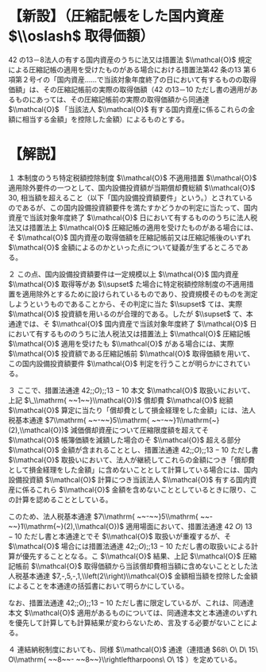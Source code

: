 # 【新設】（圧縮記帳をした国内資産 $\\oslash$ 取得価額）

42 の13－8法人の有する国内資産のうちに法又は措置法 $\\mathcal{O}$ 規定による圧縮記帳の適用を受けたものがある場合における措置法第42 条の13 第６項第２号イの「国内資産……で当該対象年度終了の日において有するものの取得価額」は、その圧縮記帳前の実際の取得価額（42 の13－10 ただし書の適用があるものにあっては、その圧縮記帳前の実際の取得価額から同通達 $\\mathcal{O}$ 「当該法人 $\\mathcal{O}$ 有する国内資産に係るこれらの金額に相当する金額」を控除した金額）によるものとする。

# 【解説】

１ 本制度のうち特定税額控除制度 $\\mathcal{O}$ 不適用措置 $\\mathcal{O}$ 適用除外要件の一つとして、国内設備投資額が当期償却費総額 $\\mathcal{O}$ $30,%$ 相当額を超えること（以下「国内設備投資額要件」という。）とされているのであるが、この国内設備投資額要件を満たすかどうかの判定に当たって、国内資産で当該対象年度終了 $\\mathcal{O}$ 日において有するもののうちに法人税法又は措置法上 $\\mathcal{O}$ 圧縮記帳の適用を受けたものがある場合には、そ $\\mathcal{O}$ 国内資産の取得価額を圧縮記帳前又は圧縮記帳後のいずれ $\\mathcal{O}$ 金額によるのかといった点について疑義が生ずるところである。

２ この点、国内設備投資額要件は一定規模以上 $\\mathcal{O}$ 国内資産 $\\mathcal{O}$ 取得等があ $\\supset$ た場合に特定税額控除制度の不適用措置を適用除外とするために設けられているものであり、投資規模そのものを測定しようというものであることから、その判定に当た $\\supset$ ては、実際 $\\mathcal{O}$ 投資額を用いるのが合理的である。したが $\\supset$ て、本通達では、そ $\\mathcal{O}$ 国内資産で当該対象年度終了 $\\mathcal{O}$ 日において有するもののうちに法人税法又は措置法上 $\\mathcal{O}$ 圧縮記帳 $\\mathcal{O}$ 適用を受けたも $\\mathcal{O}$ がある場合には、実際 $\\mathcal{O}$ 投資額である圧縮記帳前 $\\mathcal{O}$ 取得価額を用いて、この国内設備投資額要件 $\\mathcal{O}$ 判定を行うことが明らかにされている。

３ ここで、措置法通達 $42;;O);;13-10$ 本文 $\\mathcal{O}$ 取扱いにおいて、上記 $\_\\mathrm{ ~~1~~}\\mathcal{O})$ 償却費 $\\mathcal{O}$ 総額 $\\mathcal{O}$ 算定に当たり「償却費として損金経理をした金額」には、法人税基本通達 $7\\mathrm{ ~~-~~}5\\mathrm{ ~~-~~}1\\mathrm{~}(2),\\mathcal{O})$ 減価償却資産について圧縮限度額を超えてそ $\\mathcal{O}$ 帳簿価額を減額した場合のそ $\\mathcal{O}$ 超える部分 $\\mathcal{O}$ 金額が含まれることとし、措置法通達 $42;;O);;13-10$ ただし書 $\\mathcal{O}$ 取扱いにおいて、法人が継続してこれらの金額につき「償却費として損金経理をした金額」に含めないこととして計算している場合には、国内設備投資額 $\\mathcal{O}$ 計算につき当該法人 $\\mathcal{O}$ 有する国内資産に係るこれら $\\mathcal{O}$ 金額を含めないこととしているときに限り、この計算を認めることとしている。

このため、法人税基本通達 $7\\mathrm{ ~~-~~}5\\mathrm{ ~~-~~}1\\mathrm{~}(2),\\mathcal{O})$ 適用場面において、措置法通達 $42\ O)\ 13-10$ ただし書と本通達とでそ $\\mathcal{O}$ 取扱いが重複するが、そ $\\mathcal{O}$ 場合には措置法通達 $42;;O);;13-10$ ただし書の取扱いによる計算が優先することとなる。こ $\\mathcal{O}$ 結果、上記 $\\mathcal{O}$ 圧縮記帳前 $\\mathcal{O}$ 取得価額から当該償却費相当額に含めないこととした法人税基本通達 $7,-,5,-,1,\\left(2\\right)\\mathcal{O}$ 金額相当額を控除した金額によることを本通達の括弧書において明らかにしている。

なお、措置法通達 $42;;O);;13-10$ ただし書に限定しているが、これは、同通達本文 $\\mathcal{O}$ 適用があるものについては、同通達本文と本通達のいずれを優先して計算しても計算結果が変わらないため、言及する必要がないことによる。

４ 連結納税制度においても、同様 $\\mathcal{O}$ 通達（連措通 $68\ O\ D\ 15\ O\\mathrm{ ~~8~~- ~~8~~}\\rightleftharpoons\ O\ 1$ ）を定めている。